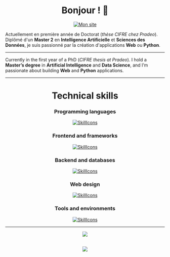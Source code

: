 <div align="center">

# Bonjour ! 🤠 

[![Mon site](https://img.shields.io/badge/Website-FF7139?style=for-the-badge&logo=Google-Chrome&logoColor=white)](https://gatienh.fr)
</div>

Actuellement en première année de Doctorat (*thèse CIFRE chez Pradeo*). Diplômé d'un **Master 2** en **Intelligence Artificielle** et **Sciences des Données**, je suis passionné par la création d'applications **Web** ou **Python**.

---

Currently in the first year of a PhD (*CIFRE thesis at Pradeo*). I hold a **Master’s degree** in **Artificial Intelligence** and **Data Science**, and I’m passionate about building **Web** and **Python** applications.

---

<div align="center">

# Technical skills

### Programming languages  
[![SkillIcons](https://skillicons.dev/icons?i=py,java,c,cpp)](https://skillicons.dev)

### Frontend and frameworks  
[![SkillIcons](https://skillicons.dev/icons?i=js,react,jquery)](https://skillicons.dev)

### Backend and databases  
[![SkillIcons](https://skillicons.dev/icons?i=nodejs,php,mongodb,firebase,mysql)](https://skillicons.dev)

### Web design  
[![SkillIcons](https://skillicons.dev/icons?i=html,css,sass)](https://skillicons.dev)

### Tools and environments  
[![SkillIcons](https://skillicons.dev/icons?i=git,androidstudio,linux,latex)](https://skillicons.dev)


---

<tr>
    <td colspan="10" align="center">
        <img src="https://github-readme-stats-git-masterrstaa-rickstaa.vercel.app/api/top-langs/?username=Leogendra&theme=dark&hide_border=true&include_all_commits=false&count_private=false&layout=compact" align="center" />
        <br/> <br/>
        <!-- <p> 
            <font size="4">Visitor count :</font>            <br>
            <img src="https://profile-counter.glitch.me/Leogendra/count.svg">
        </p> -->
    </td>
</tr>

![](https://komarev.com/ghpvc/?username=leogendra&style=flat-square&color=189943&label=Visitor&nbsp;count)

</div>
